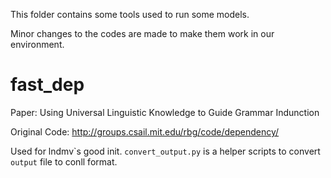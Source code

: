 This folder contains some tools used to run some models.

Minor changes to the codes are made to make them work in our environment.

# fast_dep

Paper: Using Universal Linguistic Knowledge to Guide Grammar Indunction

Original Code: http://groups.csail.mit.edu/rbg/code/dependency/

Used for lndmv\`s good init. `convert_output.py` is a helper scripts to convert `output` file to conll format.